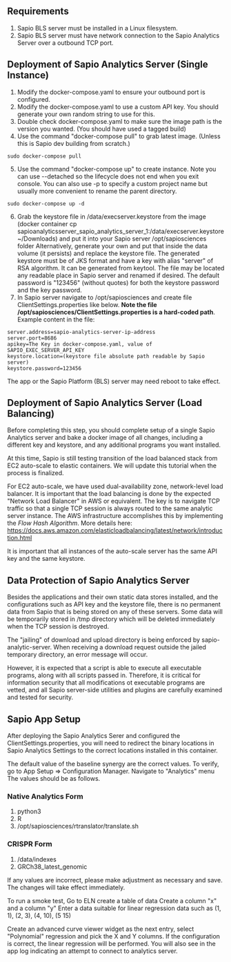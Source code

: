 ## Requirements
1. Sapio BLS server must be installed in a Linux filesystem.
2. Sapio BLS server must have network connection to the Sapio Analytics Server over a outbound TCP port.

## Deployment of Sapio Analytics Server (Single Instance)
1. Modify the docker-compose.yaml to ensure your outbound port is configured.
2. Modify the docker-compose.yaml to use a custom API key.  You should generate your own random string to use for this.
2. Double check docker-compose.yaml to make sure the image path is the version you wanted. (You should have used a tagged build)
3. Use the command "docker-compose pull" to grab latest image. (Unless this is Sapio dev building from scratch.)
```shell
sudo docker-compose pull
```
5. Use the command "docker-compose up" to create instance.
   Note you can use --detached so the lifecycle does not end when you exit console.
   You can also use -p to specify a custom project name but usually more convenient to rename the parent directory.
```shell
sudo docker-compose up -d
```
6. Grab the keystore file in /data/execserver.keystore from the image (docker container cp sapioanalyticsserver_sapio_analytics_server_1:/data/execserver.keystore ~/Downloads) and put it into your Sapio server /opt/sapiosciences folder
   Alternatively, generate your own and put that inside the data volume (it persists) and replace the keystore file.
   The generated keystore must be of JKS format and have a key with alias "server" of RSA algorithm. It can be generated from keytool.
   The file may be located any readable place in Sapio server and renamed if desired.
   The default password is "123456" (without quotes) for both the keystore password and the key password.
7. In Sapio server navigate to /opt/sapiosciences and create file ClientSettings.properties like below.
   **Note the file /opt/sapiosciences/ClientSettings.properties is a hard-coded path**.
   Example content in the file:
```
server.address=sapio-analytics-server-ip-address
server.port=8686
apikey=The Key in docker-compose.yaml, value of SAPIO_EXEC_SERVER_API_KEY
keystore.location=(keystore file absolute path readable by Sapio server)
keystore.password=123456
```
The app or the Sapio Platform (BLS) server may need reboot to take effect.

## Deployment of Sapio Analytics Server (Load Balancing)
Before completing this step, you should complete setup of a single Sapio Analytics server and 
bake a docker image of all changes, including a different key and keystore, and any additional programs
you want installed.

At this time, Sapio is still testing transition of the load balanced stack from EC2 auto-scale to elastic containers. 
We will update this tutorial when the process is finalized.

For EC2 auto-scale, we have used dual-availability zone, network-level load balancer.
It is important that the load balancing is done by the expected "Network Load Balancer" in AWS or equivalent. 
The key is to navigate TCP traffic so that a single TCP session is always routed to the same analytic server instance. 
The AWS infrastructure accomplishes this by implementing the *Flow Hash Algorithm*.
More details here:
https://docs.aws.amazon.com/elasticloadbalancing/latest/network/introduction.html

It is important that all instances of the auto-scale server has the same API key and the same keystore.

## Data Protection of Sapio Analytics Server
Besides the applications and their own static data stores installed, and the configurations such as API key and the keystore file,
there is no permanent data from Sapio that is being stored on any of these servers.
Some data will be temporarily stored in /tmp directory which will be deleted immediately when the TCP session is destroyed.

The "jailing" of download and upload directory is being enforced by sapio-analytic-server. 
When receiving a download request outside the jailed temporary directory, an error message will occur.

However, it is expected that a script is able to execute all executable programs, along with all scripts passed in.
Therefore, it is critical for information security that all modifications ot executable programs are vetted, and all 
Sapio server-side utilities and plugins are carefully examined and tested for security.

## Sapio App Setup
After deploying the Sapio Analytics Serer and configured the ClientSettings.properties, you will need to redirect the
binary locations in Sapio Analytics Settings to the correct locations installed in this container.

The default value of the baseline synergy are the correct values.
To verify, go to App Setup => Configuration Manager.
Navigate to "Analytics" menu
The values should be as follows.

### Native Analytics Form
1. python3
2. R
3. /opt/sapiosciences/rtranslator/translate.sh

### CRISPR Form
1. /data/indexes
2. GRCh38_latest_genomic

If any values are incorrect, please make adjustment as necessary and save.
The changes will take effect immediately.

To run a smoke test, Go to ELN create a table of data
Create a column "x" and a column "y"
Enter a data suitable for linear regression data such as (1, 1), (2, 3), (4, 10), (5 15)

Create an advanced curve viewer widget as the next entry, select "Polynomial" regression and pick the X and Y columns.
If the configuration is correct, the linear regression will be performed.
You will also see in the app log indicating an attempt to connect to analytics server.
